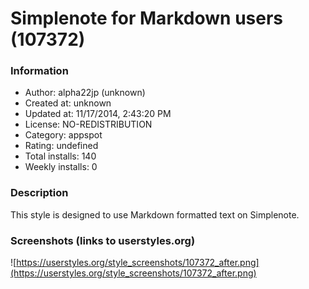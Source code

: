 # Simplenote for Markdown users (107372)

### Information
- Author: alpha22jp (unknown)
- Created at: unknown
- Updated at: 11/17/2014, 2:43:20 PM
- License: NO-REDISTRIBUTION
- Category: appspot
- Rating: undefined
- Total installs: 140
- Weekly installs: 0


### Description
This style is designed to use Markdown formatted text on Simplenote.


### Screenshots (links to userstyles.org)
![https://userstyles.org/style_screenshots/107372_after.png](https://userstyles.org/style_screenshots/107372_after.png)


